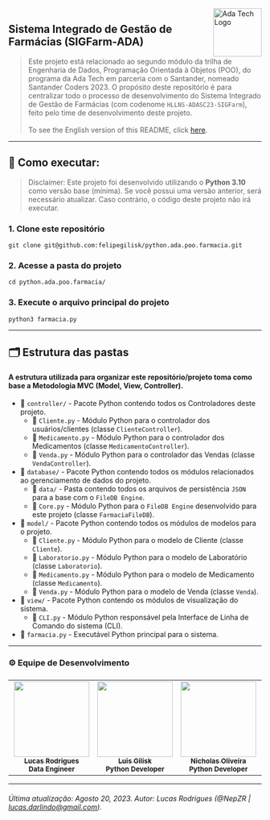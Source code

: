 <img align="right" src="https://ada-site-frontend.s3.sa-east-1.amazonaws.com/home/header-logo.svg" style="width: 96px;" alt="Ada Tech Logo" />

## Sistema Integrado de Gestão de Farmácias (SIGFarm-ADA)

> Este projeto está relacionado ao segundo módulo da trilha de Engenharia de Dados, Programação Orientada à Objetos (POO), do programa da Ada Tech em parceria com o Santander, nomeado Santander Coders 2023. O propósito deste repositório é para centralizar todo o processo de desenvolvimento do Sistema Integrado de Gestão de Farmácias (com codenome `HLLNS-ADASC23-SIGFarm`), feito pelo time de desenvolvimento deste projeto.<br><br> To see the English version of this README, click <a href="https://github.com/felipegilisk/python.ada.poo.farmacia/blob/main/README.md">here</a>.

---

## 🚀 Como executar:
> Disclaimer: Este projeto foi desenvolvido utilizando o **Python 3.10** como versão base (mínima). Se você possui uma versão anterior, será necessário atualizar. Caso contrário, o código deste projeto não irá executar.

### 1. Clone este repositório

~~~shell
git clone git@github.com:felipegilisk/python.ada.poo.farmacia.git
~~~

### 2. Acesse a pasta do projeto
~~~shell
cd python.ada.poo.farmacia/
~~~

### 3. Execute o arquivo principal do projeto
~~~shell
python3 farmacia.py
~~~

---

## 🗂️ Estrutura das pastas

#### A estrutura utilizada para organizar este repositório/projeto toma como base a Metodologia MVC (Model, View, Controller).

- 📂 `controller/` - Pacote Python contendo todos os Controladores deste projeto. 
    - 🔖 `Cliente.py` - Módulo Python para o controlador dos usuários/clientes (classe `ClienteController`).
    - 🔖 `Medicamento.py` - Módulo Python para o controlador dos Medicamentos (classe `MedicamentoController`).
    - 🔖 `Venda.py` - Módulo Python para o controlador das Vendas (classe `VendaController`).
- 📂 `database/` - Pacote Python contendo todos os módulos relacionados ao gerenciamento de dados do projeto.
    - 📂 `data/` - Pasta contendo todos os arquivos de persistência `JSON` para a base com o `FileDB Engine`. 
    - 🔖 `Core.py` - Módulo Python para o `FileDB Engine` desenvolvido para este projeto (classe `FarmaciaFileDB`).
- 📂 `model/` - Pacote Python contendo todos os módulos de modelos para o projeto. 
    - 🔖 `Cliente.py` - Módulo Python para o modelo de Cliente (classe `Cliente`).
    - 🔖 `Laboratorio.py` - Módulo Python para o modelo de Laboratório (classe `Laboratorio`).
    - 🔖 `Medicamento.py` - Módulo Python para o modelo de Medicamento (classe `Medicamento`).
    - 🔖 `Venda.py` - Módulo Python para o modelo de Venda (classe `Venda`).
- 📂 `view/` - Pacote Python contendo os módulos de visualização do sistema. 
    - 🔖 `CLI.py` - Módulo Python responsável pela Interface de Linha de Comando do sistema (CLI).
- 🔖 `farmacia.py` - Executável Python principal para o sistema.
---

<h3 style="text-align: justify;">
  ⚙️ Equipe de Desenvolvimento
</h3>

<table style="display: flex; align-itens: center; justify-content: center;">
  <tr>
    <td align="center"><a href="https://github.com/"><img style="width: 150px; height: 150;" src="https://www.kindpng.com/picc/m/106-1068191_transparent-avatar-clipart-hd-png-download.png" width="100px;" alt=""/><br /><sub><b>Henrique Napoleão</b></sub></a><br /><sub><b>---</sub></a></td>
    <td align="center"><a href="https://github.com/NepZR"><img style="width: 150px; height: 150;" src="https://avatars.githubusercontent.com/u/37887926" width="100px;" alt=""/><br /><sub><b>Lucas Rodrigues</b></sub></a><br /><sub><b>Data Engineer</sub></a></td>
    <td align="center"><a href="https://github.com/felipegilisk"><img style="width: 150px; height: 150;" src="https://avatars.githubusercontent.com/u/95372771?v=4" alt=""/><br /><sub><b>Luis Gilisk</b></sub></a><br /><sub><b>Python Developer</sub></a></td>
    <td align="center"><a href="https://github.com/csonicholas"><img style="width: 150px; height: 150;" src="https://avatars.githubusercontent.com/u/108910737?v=4" alt=""/><br /><sub><b>Nicholas Oliveira</b></sub></a><br /><sub><b>Python Developer</sub></a></td>
    <td align="center"><a href="https://github.com/"><img style="width: 150px; height: 150;" src="https://www.kindpng.com/picc/m/106-1068191_transparent-avatar-clipart-hd-png-download.png" alt=""/><br /><sub><b>Stéfanni Santos</b></sub></a><br /><sub><b>Python Developer</sub></a></td>
  </tr>
<table>

---

###### Última atualização: Agosto 20, 2023. Autor: Lucas Rodrigues (@NepZR | lucas.darlindo@gmail.com).
